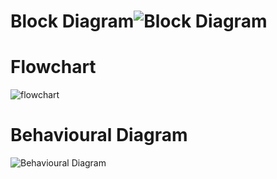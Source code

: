 # Block Diagram![Block Diagram](https://user-images.githubusercontent.com/101423374/164446716-71e9b46e-8c20-4473-ab2f-5ee02a44b877.JPG)
# Flowchart 
![flowchart](https://user-images.githubusercontent.com/101423374/164446845-504f217f-6872-470c-a7a8-0a1197eafe3f.JPG)
# Behavioural Diagram
![Behavioural Diagram](https://user-images.githubusercontent.com/101423374/164452026-ce0b9bd8-844f-4ee7-8aa6-70cd2958d77a.JPG)


